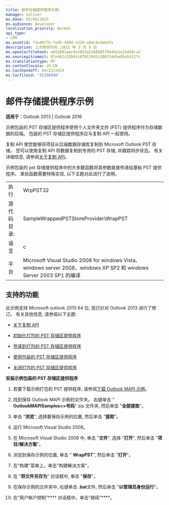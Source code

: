 ```yaml
---
title: 邮件存储提供程序示例
manager: soliver
ms.date: 03/09/2015
ms.audience: Developer
localization_priority: Normal
api_type:
- COM
ms.assetid: f1e4077b-7a95-440d-a326-a8dc9cdab4fe
description: 上次修改时间：2015 年 3 月 9 日
ms.openlocfilehash: eb51881aac6e1953a21686857944ba2a15d0dca2
ms.sourcegitcommit: 8fe462c32b91c87911942c188f3445e85a54137c
ms.translationtype: MT
ms.contentlocale: zh-CN
ms.lasthandoff: 04/23/2019
ms.locfileid: "32356936"
---
```

# <a name="message-store-provider-sample"></a>邮件存储提供程序示例

  
  
**适用于**：Outlook 2013 | Outlook 2016 
  
示例包装的 PST 存储区提供程序使用个人文件夹文件 (PST) 提供程序作为存储数据的后端。 包装的 PST 存储区提供程序应与复制 API 一起使用。 
  
复制 API 使您能够将项目从后端数据存储库复制到 Microsoft Outlook PST 存储。 您可以使用复制 API 将数据复制到专用的 PST 存储, 并跟踪同步状态。 有关详细信息, 请参阅[关于复制 API](about-the-replication-api.md)。
  
示例包装的 pst 存储提供程序中的大多数函数将其参数直接传递给基础 PST 提供程序。 某些函数需要特殊实现, 以下主题对此进行了说明。
  
|||
|:-----|:-----|
|执行  <br/> |WrpPST32  <br/> |
|源代码目录:  <br/> |SampleWrappedPSTStoreProvider\WrapPST  <br/> |
|语言  <br/> |c  <br/> |
|平台  <br/> |Microsoft Visual Studio 2008 for windows Vista、windows server 2008、windows XP SP2 和 windows Server 2003 SP1 的编译  <br/> |
   
## <a name="supported-features"></a>支持的功能

此示例支持 Microsoft outlook 2010 64 位, 现已针对 Outlook 2013 进行了修订。 有关其他信息, 请参阅以下主题:
  
- [关于复制 API](about-the-replication-api.md)
    
- [初始化打包的 PST 存储区提供程序](initializing-a-wrapped-pst-store-provider.md)
    
- [登录到打包的 PST 存储区提供程序](logging-on-to-a-wrapped-pst-store-provider.md)
    
- [使用包装的 PST 存储区提供程序](using-a-wrapped-pst-store-provider.md)
    
- [关闭打包的 PST 存储区提供程序](shutting-down-a-wrapped-pst-store-provider.md)
    
 **安装示例包装的 PST 存储区提供程序**
  
1. 若要下载示例打包的 PST 提供程序, 请参阅[下载 Outlook MAPI 示例](downloading-the-outlook-mapi-samples.md)。
    
2. 找到保存 Outlook MAPI 示例的文件夹。 右键单击 " **OutlookMAPISamples\<\>号码**" zip 文件夹, 然后单击 "**全部提取**"。
    
3. 单击 "**浏览**", 选择要保存示例的位置, 然后单击 "**提取**"。
    
4. 运行 Microsoft Visual Studio 2008。
    
5. 在 Microsoft Visual Studio 2008 中, 单击 "**文件**", 选择 "**打开**", 然后单击 "**项目/解决方案**"。
    
6. 浏览到保存示例的位置, 单击 " **WrapPST**", 然后单击 "**打开**"。
    
7. 在"构建"菜单上，单击"构建解决方案"。
    
8. 在 "**将文件另存为**" 对话框中, 单击 "**保存**"。
    
9. 在保存示例的文件夹中, 右键单击 **.bat**文件, 然后单击 "**以管理员身份运行**"。
    
10. 在“用户帐户控制”**** 对话框中，单击“继续”****。
    

